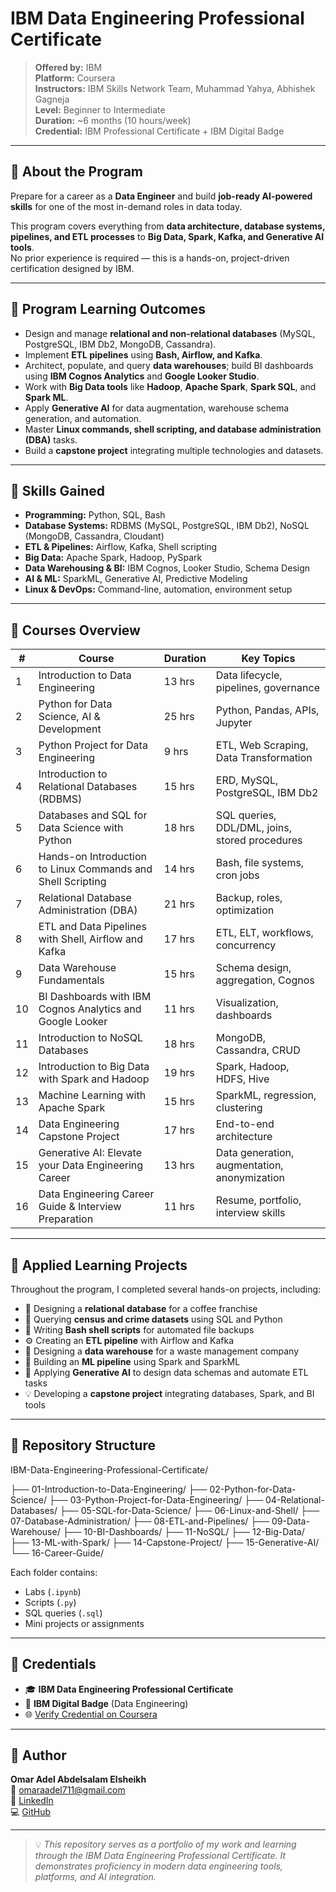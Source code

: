 # IBM Data Engineering Professional Certificate

> **Offered by:** IBM  
> **Platform:** Coursera  
> **Instructors:** IBM Skills Network Team, Muhammad Yahya, Abhishek Gagneja  
> **Level:** Beginner to Intermediate  
> **Duration:** ~6 months (10 hours/week)  
> **Credential:** IBM Professional Certificate + IBM Digital Badge  

---

## 🎯 About the Program

Prepare for a career as a **Data Engineer** and build **job-ready AI-powered skills** for one of the most in-demand roles in data today.  

This program covers everything from **data architecture, database systems, pipelines, and ETL processes** to **Big Data, Spark, Kafka, and Generative AI tools**.  
No prior experience is required — this is a hands-on, project-driven certification designed by IBM.

---

## 🧩 Program Learning Outcomes

- Design and manage **relational and non-relational databases** (MySQL, PostgreSQL, IBM Db2, MongoDB, Cassandra).  
- Implement **ETL pipelines** using **Bash, Airflow, and Kafka**.  
- Architect, populate, and query **data warehouses**; build BI dashboards using **IBM Cognos Analytics** and **Google Looker Studio**.  
- Work with **Big Data tools** like **Hadoop**, **Apache Spark**, **Spark SQL**, and **Spark ML**.  
- Apply **Generative AI** for data augmentation, warehouse schema generation, and automation.  
- Master **Linux commands, shell scripting, and database administration (DBA)** tasks.  
- Build a **capstone project** integrating multiple technologies and datasets.  

---

## 🧰 Skills Gained

- **Programming:** Python, SQL, Bash  
- **Database Systems:** RDBMS (MySQL, PostgreSQL, IBM Db2), NoSQL (MongoDB, Cassandra, Cloudant)  
- **ETL & Pipelines:** Airflow, Kafka, Shell scripting  
- **Big Data:** Apache Spark, Hadoop, PySpark  
- **Data Warehousing & BI:** IBM Cognos, Looker Studio, Schema Design  
- **AI & ML:** SparkML, Generative AI, Predictive Modeling  
- **Linux & DevOps:** Command-line, automation, environment setup  

---

## 🧱 Courses Overview

| # | Course | Duration | Key Topics |
|---|---------|-----------|------------|
| 1 | Introduction to Data Engineering | 13 hrs | Data lifecycle, pipelines, governance |
| 2 | Python for Data Science, AI & Development | 25 hrs | Python, Pandas, APIs, Jupyter |
| 3 | Python Project for Data Engineering | 9 hrs | ETL, Web Scraping, Data Transformation |
| 4 | Introduction to Relational Databases (RDBMS) | 15 hrs | ERD, MySQL, PostgreSQL, IBM Db2 |
| 5 | Databases and SQL for Data Science with Python | 18 hrs | SQL queries, DDL/DML, joins, stored procedures |
| 6 | Hands-on Introduction to Linux Commands and Shell Scripting | 14 hrs | Bash, file systems, cron jobs |
| 7 | Relational Database Administration (DBA) | 21 hrs | Backup, roles, optimization |
| 8 | ETL and Data Pipelines with Shell, Airflow and Kafka | 17 hrs | ETL, ELT, workflows, concurrency |
| 9 | Data Warehouse Fundamentals | 15 hrs | Schema design, aggregation, Cognos |
| 10 | BI Dashboards with IBM Cognos Analytics and Google Looker | 11 hrs | Visualization, dashboards |
| 11 | Introduction to NoSQL Databases | 18 hrs | MongoDB, Cassandra, CRUD |
| 12 | Introduction to Big Data with Spark and Hadoop | 19 hrs | Spark, Hadoop, HDFS, Hive |
| 13 | Machine Learning with Apache Spark | 15 hrs | SparkML, regression, clustering |
| 14 | Data Engineering Capstone Project | 17 hrs | End-to-end architecture |
| 15 | Generative AI: Elevate your Data Engineering Career | 13 hrs | Data generation, augmentation, anonymization |
| 16 | Data Engineering Career Guide & Interview Preparation | 11 hrs | Resume, portfolio, interview skills |

---

## 🧪 Applied Learning Projects

Throughout the program, I completed several hands-on projects, including:

- 🏢 Designing a **relational database** for a coffee franchise  
- 🧮 Querying **census and crime datasets** using SQL and Python  
- 🐧 Writing **Bash shell scripts** for automated file backups  
- ⚙️ Creating an **ETL pipeline** with Airflow and Kafka  
- 🧰 Designing a **data warehouse** for a waste management company  
- 🧠 Building an **ML pipeline** using Spark and SparkML  
- 🤖 Applying **Generative AI** to design data schemas and automate ETL tasks  
- 💡 Developing a **capstone project** integrating databases, Spark, and BI tools  

---

## 🧱 Repository Structure

IBM-Data-Engineering-Professional-Certificate/

├── 01-Introduction-to-Data-Engineering/
├── 02-Python-for-Data-Science/
├── 03-Python-Project-for-Data-Engineering/
├── 04-Relational-Databases/
├── 05-SQL-for-Data-Science/
├── 06-Linux-and-Shell/
├── 07-Database-Administration/
├── 08-ETL-and-Pipelines/
├── 09-Data-Warehouse/
├── 10-BI-Dashboards/
├── 11-NoSQL/
├── 12-Big-Data/
├── 13-ML-with-Spark/
├── 14-Capstone-Project/
├── 15-Generative-AI/
└── 16-Career-Guide/

Each folder contains:
- Labs (`.ipynb`)
- Scripts (`.py`)
- SQL queries (`.sql`)
- Mini projects or assignments  

---

## 🏅 Credentials

- 🎓 **IBM Data Engineering Professional Certificate**  
- 🪪 **IBM Digital Badge** (Data Engineering)  
- 🌐 [Verify Credential on Coursera](https://www.coursera.org/professional-certificates/ibm-data-engineer)

---

## 👤 Author

**Omar Adel Abdelsalam Elsheikh**  
📧 [omaraadel711@gmail.com](mailto:omaraadel711@gmail.com)  
🔗 [LinkedIn](https://www.linkedin.com/in/omar-adel-ai/)  
💻 [GitHub](https://github.com/OmarAdel711)

---

> 💡 *This repository serves as a portfolio of my work and learning through the IBM Data Engineering Professional Certificate. It demonstrates proficiency in modern data engineering tools, platforms, and AI integration.*


